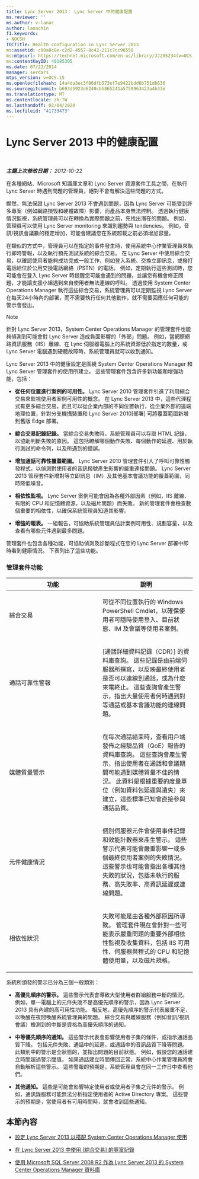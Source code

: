 ```yaml
---
title: Lync Server 2013： Lync Server 中的健康配置
ms.reviewer: ''
ms.author: v-lanac
author: lanachin
f1.keywords:
- NOCSH
TOCTitle: Health configuration in Lync Server 2013
ms:assetid: c00a8c8e-c2d2-4557-8c42-211c7cc96550
ms:mtpsurl: https://technet.microsoft.com/en-us/library/JJ205234(v=OCS.15)
ms:contentKeyID: 48185305
ms.date: 07/23/2014
manager: serdars
mtps_version: v=OCS.15
ms.openlocfilehash: 14a4da3ec3f06dfb573ef7e9422bdd6b751db636
ms.sourcegitcommit: b693d5923d6240cbb865241a5750963423a4b33e
ms.translationtype: MT
ms.contentlocale: zh-TW
ms.lasthandoff: 02/04/2020
ms.locfileid: "41733473"
---
```

<div data-xmlns="http://www.w3.org/1999/xhtml">

<div class="topic" data-xmlns="http://www.w3.org/1999/xhtml" data-msxsl="urn:schemas-microsoft-com:xslt" data-cs="http://msdn.microsoft.com/en-us/">

<div data-asp="http://msdn2.microsoft.com/asp">

# <a name="health-configuration-in-lync-server-2013"></a>Lync Server 2013 中的健康配置

</div>

<div id="mainSection">

<div id="mainBody">

<span> </span>

_**主題上次修改日期：** 2012-10-22_

在各種網站、Microsoft 知識庫文章和 Lync Server 資源套件工具之間，在執行 Lync Server 時遇到問題的管理員，絕對不會有解決這些問題的方式。

顯然，無法保證 Lync Server 2013 不會遇到問題，因為 Lync Server 可能受到許多專案（例如網路損毀和硬體故障）影響，而產品本身無法控制。 透過執行健康情況監視，系統管理員可以在轉換為實際問題之前，先找出潛在的問題。 例如，管理員可以使用 Lync Server monitoring 來識別趨勢與 tendencies。 例如，音訊/視訊會議數的穩定增加，可能會建議您在系統超載之前必須增加容量。

在類似的方式中，管理員可以在指定的事件發生時，使用系統中心作業管理員來執行即時警報，以及執行預先測試系統的綜合交易。 在 Lync Server 中使用綜合交易，以確認使用者能夠成功完成一般工作，例如登入系統、交換立即訊息，或撥打電話給位於公用交換電話網絡（PSTN）的電話。 例如，定期執行這些測試時，您可能會在登入 Lync Server 時提醒您可能會遇到的問題，並讓您有機會修正問題，才能讓支援小組遇到來自使用者無法連線的呼叫。 透過使用 System Center Operations Manager 執行這些綜合交易，系統管理員可以定期監視 Lync Server 在每天24小時內的部署，而不需要執行任何其他動作，就不需要回應任何可能的警示會發出。

<div>


> [!NOTE]  
> 針對 Lync Server 2013，System Center Operations Manager 的管理套件也能夠偵測到可能會對 Lync Server 造成負面影響的「外部」問題。 例如，當網際網路資訊服務（IIS）離線、在 Lync 伺服器電腦上的系統資源低於指定的數量，或 Lync Server 電腦遇到硬體故障時，系統管理員就可以收到通知。



</div>

Lync Server 2013 中的健康設定是圍繞 System Center Operations Manager 和 Lync Server 管理套件的使用所建立。 這些管理套件包含許多新功能和增強功能，包括：

  - **從任何位置進行案例的可用性。** Lync Server 2010 管理套件引進了利用綜合交易來監視使用者案例可用性的概念。 在 Lync Server 2013 中，這些代理程式有更多綜合交易，而且可以從企業內部的不同位置執行，從企業外部的遠端地理位置，針對分支機搆裝置和 Lync Server 2010[部署] 可將覆蓋範圍新增到舊版 Edge 部署。

  - **綜合交易記錄記錄。** 當綜合交易失敗時，系統管理員可以存取 HTML 記錄，以協助判斷失敗的原因。 這包括瞭解哪個動作失敗、每個動作的延遲、用於執行測試的命令列，以及所遇到的錯誤。

  - **增加通話可靠性覆蓋範圍。** Lync Server 2010 管理套件引入了呼叫可靠性觸發程式，以偵測對使用者的音訊撥號產生影響的嚴重連接問題。 Lync Server 2013 管理套件新增對等立即訊息（IM）及其他基本會議功能的覆蓋範圍，同時降低噪音。

  - **相依性監視。** Lync Server 案例可能會因為各種外部因素（例如，IIS 離線、有限的 CPU 和記憶體資源，以及磁片問題）而失敗。 新的管理套件會檢查數個重要的相依性，以確保系統管理員知道其影響。

  - **增強的報表。** 一組報告，可協助系統管理員估計案例可用性、規劃容量，以及查看有哪些元件遇到最多問題。

管理套件也包含各種功能，可協助偵測及診斷程式在您的 Lync Server 部署中即時看到健康情況。 下表列出了這些功能。

### <a name="management-pack-features"></a>管理套件功能

<table>
<colgroup>
<col style="width: 50%" />
<col style="width: 50%" />
</colgroup>
<thead>
<tr class="header">
<th>功能</th>
<th>說明</th>
</tr>
</thead>
<tbody>
<tr class="odd">
<td><p>綜合交易</p></td>
<td><p>可從不同位置執行的 Windows PowerShell Cmdlet，以確保使用者可隨時使用登入、目前狀態、IM 及會議等使用者案例。</p></td>
</tr>
<tr class="even">
<td><p>通話可靠性警報</p></td>
<td><p>[通話詳細資料記錄（CDR）] 的資料庫查詢。 這些記錄是由前端伺服器所撰寫，以反映最終使用者是否可以連線到通話，或為什麼來電終止。 這些查詢會產生警示，指出大量使用者何時遇到對等通話或基本會議功能的連線問題。</p></td>
</tr>
<tr class="odd">
<td><p>媒體質量警示</p></td>
<td><p>在每次通話結束時，查看用戶端發佈之經驗品質（QoE）報告的資料庫查詢。 這些查詢會產生警示，指出使用者在通話和會議期間可能遇到媒體質量不佳的情況。 此資料是根據重要的度量單位（例如資料包延遲與遺失）來建立，這些標準已知會直接參與通話品質。</p></td>
</tr>
<tr class="even">
<td><p>元件健康情況</p></td>
<td><p>個別伺服器元件會使用事件記錄和效能計數器來產生警示。 這些警示代表可能會嚴重影響一或多個最終使用者案例的失敗情況。 這些警示也可能會指出各種其他失敗的狀況，包括未執行的服務、高失敗率、高資訊延遲或連線問題。</p></td>
</tr>
<tr class="odd">
<td><p>相依性狀況</p></td>
<td><p>失敗可能是由各種外部原因所導致。 管理套件現在會針對一些可能表示嚴重問題的重要外部相依性監視及收集資料，包括 IIS 可用性、伺服器與程式的 CPU 和記憶體使用量，以及磁片規格。</p></td>
</tr>
</tbody>
</table>


系統所頒發的警示已分為三個一般類別：

  - **高優先順序的警示。** 這些警示代表會導致大型使用者群組服務中斷的情況。 例如，單一電腦上的元件失敗不是高優先順序的警示，因為 Lync Server 2013 具有內建的高可用性功能。 相反地，高優先順序的警示代表嚴重不足，以喚醒在夜間喚醒系統管理員的問題。 綜合交易與離線服務（例如音訊/視訊會議）檢測到的中斷是資格為高優先順序的通知。

  - **中等優先順序的通知。** 這些警示代表會影響使用者子集的條件，或指示通話品質下降。 包括元件失敗、通話中的延遲，或通話中的音訊品質下降等問題。 此類別中的警示是全狀態的，並指出問題的目前狀態。 例如，假設您的通話建立時間超過警示閾值。 如果通話建立時間傳回正常，系統中心作業管理員將會自動解析這些警示。 這些警報的預期是，系統管理員會在同一工作日中查看他們。

  - **其他通知。** 這些是可能會影響特定使用者或使用者子集之元件的警示。 例如，通訊錄服務可能無法分析指定使用者的 Active Directory 專案。 這些警示的預期是，當使用者有可用時間時，就會收到這些通知。

<div>

## <a name="in-this-section"></a>本節內容

  - [設定 Lync Server 2013 以搭配 System Center Operations Manager 使用](lync-server-2013-configuring-lync-server-to-work-with-system-center-operations-manager.md)

  - [在 Lync Server 2013 中使用 [綜合交易] 的豐富記錄](lync-server-2013-using-rich-logging-for-synthetic-transactions.md)

  - [使用 Microsoft SQL Server 2008 R2 作為 Lync Server 2013 的 System Center Operations Manager 資料庫](lync-server-2013-using-microsoft-sql-server-2008-r2-as-your-system-center-operations-manager-database.md)

</div>

</div>

<span> </span>

</div>

</div>

</div>

